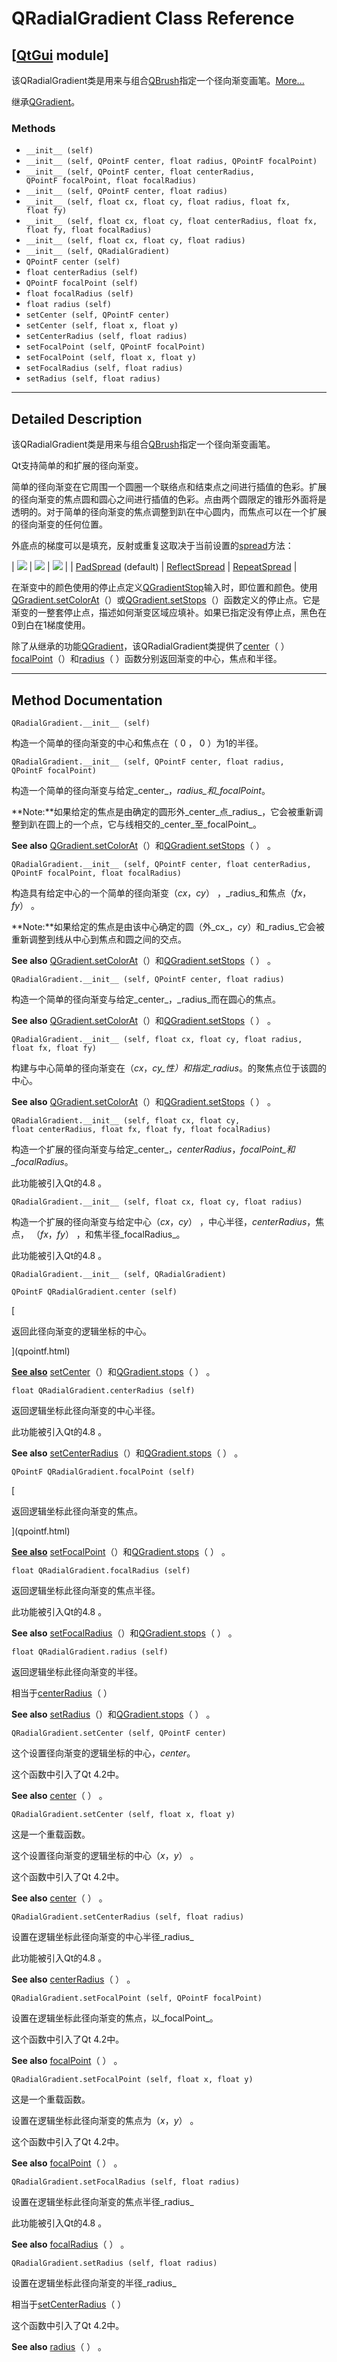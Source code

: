 # QRadialGradient Class Reference

## [[QtGui](index.htm) module]

该QRadialGradient类是用来与组合[QBrush](qbrush.html)指定一个径向渐变画笔。[More...](#details)

继承[QGradient](qgradient.html)。

### Methods

*   `__init__ (self)`
*   `__init__ (self, QPointF center, float radius, QPointF focalPoint)`
*   `__init__ (self, QPointF center, float centerRadius, QPointF focalPoint, float focalRadius)`
*   `__init__ (self, QPointF center, float radius)`
*   `__init__ (self, float cx, float cy, float radius, float fx, float fy)`
*   `__init__ (self, float cx, float cy, float centerRadius, float fx, float fy, float focalRadius)`
*   `__init__ (self, float cx, float cy, float radius)`
*   `__init__ (self, QRadialGradient)`
*   `QPointF center (self)`
*   `float centerRadius (self)`
*   `QPointF focalPoint (self)`
*   `float focalRadius (self)`
*   `float radius (self)`
*   `setCenter (self, QPointF center)`
*   `setCenter (self, float x, float y)`
*   `setCenterRadius (self, float radius)`
*   `setFocalPoint (self, QPointF focalPoint)`
*   `setFocalPoint (self, float x, float y)`
*   `setFocalRadius (self, float radius)`
*   `setRadius (self, float radius)`

* * *

## Detailed Description

该QRadialGradient类是用来与组合[QBrush](qbrush.html)指定一个径向渐变画笔。

Qt支持简单的和扩展的径向渐变。

简单的径向渐变在它周围一个圆圈一个联络点和结束点之间进行插值的色彩。扩展的径向渐变的焦点圆和圆心之间进行插值的色彩。点由两个圆限定的锥形外面将是透明的。对于简单的径向渐变的焦点调整到趴在中心圆内，而焦点可以在一个扩展的径向渐变的任何位置。

外底点的梯度可以是填充，反射或重复这取决于当前设置的[spread](qgradient.html#Spread-enum)方法：

| ![](img/qradialgradient-pad.png) | ![](img/qradialgradient-reflect.png) | ![](img/qradialgradient-repeat.png) |
| [PadSpread](qgradient.html#Spread-enum) (default) | [ReflectSpread](qgradient.html#Spread-enum) | [RepeatSpread](qgradient.html#Spread-enum) |

在渐变中的颜色使用的停止点定义[QGradientStop](qgradient.html#QGradientStop-typedef)输入时，即位置和颜色。使用[QGradient.setColorAt](qgradient.html#setColorAt)（）或[QGradient.setStops](qgradient.html#setStops)（）函数定义的停止点。它是渐变的一整套停止点，描述如何渐变区域应填补。如果已指定没有停止点，黑色在0到白在1梯度使用。

除了从继承的功能[QGradient](qgradient.html)，该QRadialGradient类提供了[center](qradialgradient.html#center)（ ）[focalPoint](qradialgradient.html#focalPoint)（）和[radius](qradialgradient.html#radius)（ ）函数分别返回渐变的中心，焦点和半径。

* * *

## Method Documentation

```
QRadialGradient.__init__ (self)
```

构造一个简单的径向渐变的中心和焦点在（ 0 ， 0 ）为1的半径。

```
QRadialGradient.__init__ (self, QPointF center, float radius, QPointF focalPoint)
```

构造一个简单的径向渐变与给定_center_，_radius_和_focalPoint_。

**Note:**如果给定的焦点是由确定的圆形外_center_点_radius_，它会被重新调整到趴在圆上的一个点，它与线相交的_center_至_focalPoint_。

**See also** [QGradient.setColorAt](qgradient.html#setColorAt)（）和[QGradient.setStops](qgradient.html#setStops)（ ） 。

```
QRadialGradient.__init__ (self, QPointF center, float centerRadius, QPointF focalPoint, float focalRadius)
```

构造具有给定中心的一个简单的径向渐变（_cx_，_cy_） ，_radius_和焦点（_fx_，_fy_） 。

**Note:**如果给定的焦点是由该中心确定的圆（外_cx_，_cy_）和_radius_它会被重新调整到线从中心到焦点和圆之间的交点。

**See also** [QGradient.setColorAt](qgradient.html#setColorAt)（）和[QGradient.setStops](qgradient.html#setStops)（ ） 。

```
QRadialGradient.__init__ (self, QPointF center, float radius)
```

构造一个简单的径向渐变与给定_center_，_radius_而在圆心的焦点。

**See also** [QGradient.setColorAt](qgradient.html#setColorAt)（）和[QGradient.setStops](qgradient.html#setStops)（ ） 。

```
QRadialGradient.__init__ (self, float cx, float cy, float radius, float fx, float fy)
```

构建与中心简单的径向渐变在（_cx_，_cy_性）和指定_radius_。的聚焦点位于该圆的中心。

**See also** [QGradient.setColorAt](qgradient.html#setColorAt)（）和[QGradient.setStops](qgradient.html#setStops)（ ） 。

```
QRadialGradient.__init__ (self, float cx, float cy, float centerRadius, float fx, float fy, float focalRadius)
```

构造一个扩展的径向渐变与给定_center_，_centerRadius_，_focalPoint_和_focalRadius_。

此功能被引入Qt的4.8 。

```
QRadialGradient.__init__ (self, float cx, float cy, float radius)
```

构造一个扩展的径向渐变与给定中心（_cx_，_cy_） ，中心半径，_centerRadius_，焦点， （_fx_，_fy_） ，和焦半径_focalRadius_。

此功能被引入Qt的4.8 。

```
QRadialGradient.__init__ (self, QRadialGradient)
```

```
QPointF QRadialGradient.center (self)
```

[

返回此径向渐变的逻辑坐标的中心。

](qpointf.html)

[**See also**](qpointf.html) [setCenter](qradialgradient.html#setCenter)（）和[QGradient.stops](qgradient.html#stops)（ ） 。

```
float QRadialGradient.centerRadius (self)
```

返回逻辑坐标此径向渐变的中心半径。

此功能被引入Qt的4.8 。

**See also** [setCenterRadius](qradialgradient.html#setCenterRadius)（）和[QGradient.stops](qgradient.html#stops)（ ） 。

```
QPointF QRadialGradient.focalPoint (self)
```

[

返回逻辑坐标此径向渐变的焦点。

](qpointf.html)

[**See also**](qpointf.html) [setFocalPoint](qradialgradient.html#setFocalPoint)（）和[QGradient.stops](qgradient.html#stops)（ ） 。

```
float QRadialGradient.focalRadius (self)
```

返回逻辑坐标此径向渐变的焦点半径。

此功能被引入Qt的4.8 。

**See also** [setFocalRadius](qradialgradient.html#setFocalRadius)（）和[QGradient.stops](qgradient.html#stops)（ ） 。

```
float QRadialGradient.radius (self)
```

返回逻辑坐标此径向渐变的半径。

相当于[centerRadius](qradialgradient.html#centerRadius)（ ）

**See also** [setRadius](qradialgradient.html#setRadius)（）和[QGradient.stops](qgradient.html#stops)（ ） 。

```
QRadialGradient.setCenter (self, QPointF center)
```

这个设置径向渐变的逻辑坐标的中心，_center_。

这个函数中引入了Qt 4.2中。

**See also** [center](qradialgradient.html#center)（ ） 。

```
QRadialGradient.setCenter (self, float x, float y)
```

这是一个重载函数。

这个设置径向渐变的逻辑坐标的中心（_x_，_y_） 。

这个函数中引入了Qt 4.2中。

**See also** [center](qradialgradient.html#center)（ ） 。

```
QRadialGradient.setCenterRadius (self, float radius)
```

设置在逻辑坐标此径向渐变的中心半径_radius_

此功能被引入Qt的4.8 。

**See also** [centerRadius](qradialgradient.html#centerRadius)（ ） 。

```
QRadialGradient.setFocalPoint (self, QPointF focalPoint)
```

设置在逻辑坐标此径向渐变的焦点，以_focalPoint_。

这个函数中引入了Qt 4.2中。

**See also** [focalPoint](qradialgradient.html#focalPoint)（ ） 。

```
QRadialGradient.setFocalPoint (self, float x, float y)
```

这是一个重载函数。

设置在逻辑坐标此径向渐变的焦点为（_x_，_y_） 。

这个函数中引入了Qt 4.2中。

**See also** [focalPoint](qradialgradient.html#focalPoint)（ ） 。

```
QRadialGradient.setFocalRadius (self, float radius)
```

设置在逻辑坐标此径向渐变的焦点半径_radius_

此功能被引入Qt的4.8 。

**See also** [focalRadius](qradialgradient.html#focalRadius)（ ） 。

```
QRadialGradient.setRadius (self, float radius)
```

设置在逻辑坐标此径向渐变的半径_radius_

相当于[setCenterRadius](qradialgradient.html#setCenterRadius)（ ）

这个函数中引入了Qt 4.2中。

**See also** [radius](qradialgradient.html#radius)（ ） 。